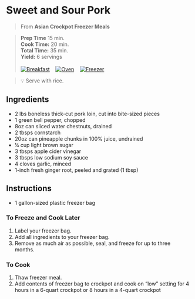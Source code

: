 # Sweet and Sour Pork

> From **Asian Crockpot Freezer Meals**

> **Prep Time** 15 min.<br>
**Cook Time:** 20 min.<br>
**Total Time:** 35 min.<br>
**Yield:** 6 servings<br> <br>
[![Breakfast](https://img.shields.io/badge/Meal_Type-Snack-blue)](#) &nbsp;&nbsp;
[![Oven](https://img.shields.io/badge/Cooking_Method-Oven-green)](#) &nbsp;&nbsp;
[![Freezer](https://img.shields.io/badge/Is_Freezer_Meal-True-black)](#)


> :bulb: Serve with rice.

## Ingredients
- 2 lbs boneless thick-cut pork loin, cut into bite-sized pieces
- 1 green bell pepper, chopped
- 8oz can sliced water chestnuts, drained
- 2 tbsps cornstarch
- 20oz can pineapple chunks in 100% juice, undrained
- &frac14; cup light brown sugar
- 3 tbsps apple cider vinegar
- 3 tbsps low sodium soy sauce
- 4 cloves garlic, minced
- 1-inch fresh ginger root, peeled and grated (1 tbsp)

## Instructions
- 1 gallon-sized plastic freezer bag

### To Freeze and Cook Later

1. Label your freezer bag.
2. Add all ingredients to your freezer bag.
3. Remove as much air as possible, seal, and freeze for up to three months.

### To Cook

1. Thaw freezer meal.
2. Add contents of freezer bag to crockpot and cook on “low” setting for 4
hours in a 6-quart crockpot or 8 hours in a 4-quart crockpot
